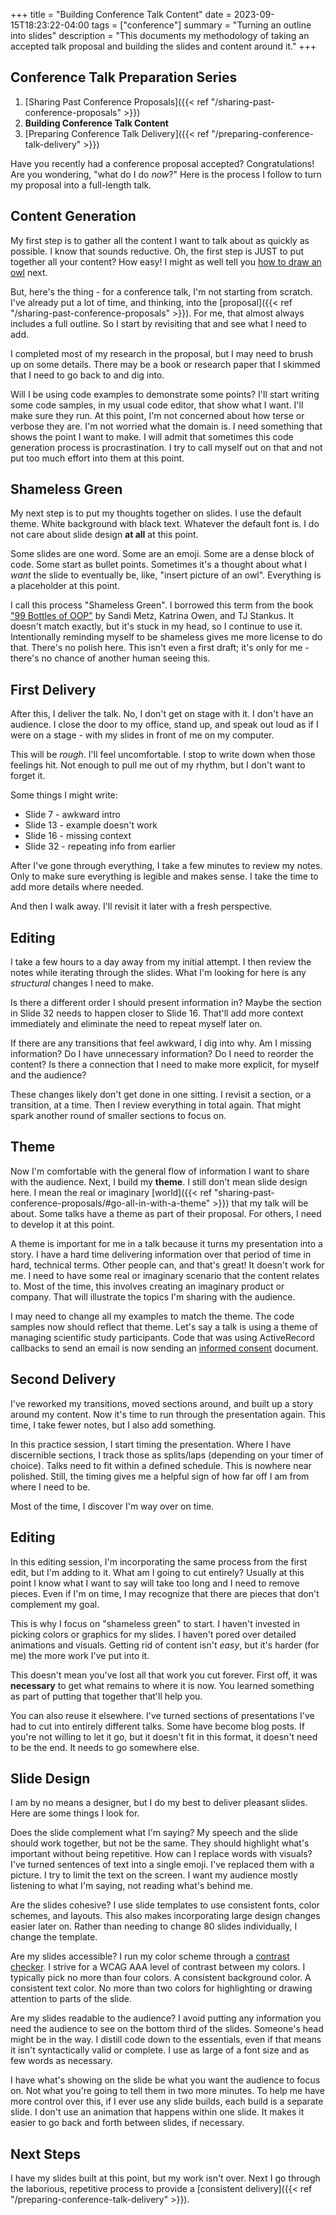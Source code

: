+++
title = "Building Conference Talk Content"
date = 2023-09-15T18:23:22-04:00
tags = ["conference"]
summary = "Turning an outline into slides"
description = "This documents my methodology of taking an accepted talk proposal and building the slides and content around it."
+++

## Conference Talk Preparation Series

1. [Sharing Past Conference Proposals]({{< ref "/sharing-past-conference-proposals" >}})
2. __Building Conference Talk Content__
3. [Preparing Conference Talk Delivery]({{< ref "/preparing-conference-talk-delivery" >}})

Have you recently had a conference proposal accepted? Congratulations! Are you wondering, "what do I do *now*?" Here is the process I follow to turn my proposal into a full-length talk.

## Content Generation

My first step is to gather all the content I want to talk about as quickly as possible. I know that sounds reductive. Oh, the first step is JUST to put together all your content? How easy! I might as well tell you [how to draw an owl](https://knowyourmeme.com/photos/572078-how-to-draw-an-owl) next.

But, here's the thing - for a conference talk, I'm not starting from scratch. I've already put a lot of time, and thinking, into the [proposal]({{< ref "/sharing-past-conference-proposals" >}}). For me, that almost always includes a full outline. So I start by revisiting that and see what I need to add.

I completed most of my research in the proposal, but I may need to brush up on some details. There may be a book or research paper that I skimmed that I need to go back to and dig into.

Will I be using code examples to demonstrate some points? I'll start writing some code samples, in my usual code editor, that show what I want. I'll make sure they run. At this point, I'm not concerned about how terse or verbose they are. I'm not worried what the domain is. I need something that shows the point I want to make. I will admit that sometimes this code generation process is procrastination. I try to call myself out on that and not put too much effort into them at this point.

## Shameless Green

My next step is to put my thoughts together on slides. I use the default theme. White background with black text. Whatever the default font is. I do not care about slide design __at all__ at this point.

Some slides are one word. Some are an emoji. Some are a dense block of code. Some start as bullet points. Sometimes it's a thought about what I *want* the slide to eventually be, like, "insert picture of an owl". Everything is a placeholder at this point.

I call this process "Shameless Green". I borrowed this term from the book ["99 Bottles of OOP"](https://sandimetz.com/99bottles-sample-ruby#_shameless_green) by Sandi Metz, Katrina Owen, and TJ Stankus. It doesn't match exactly, but it's stuck in my head, so I continue to use it. Intentionally reminding myself to be shameless gives me more license to do that. There's no polish here. This isn't even a first draft; it's only for me - there's no chance of another human seeing this.

## First Delivery

After this, I deliver the talk. No, I don't get on stage with it. I don't have an audience. I close the door to my office, stand up, and speak out loud as if I were on a stage - with my slides in front of me on my computer.

This will be *rough*. I'll feel uncomfortable. I stop to write down when those feelings hit. Not enough to pull me out of my rhythm, but I don't want to forget it.

Some things I might write:

* Slide 7 - awkward intro
* Slide 13 - example doesn't work
* Slide 16 - missing context
* Slide 32 - repeating info from earlier

After I've gone through everything, I take a few minutes to review my notes. Only to make sure everything is legible and makes sense. I take the time to add more details where needed.

And then I walk away. I'll revisit it later with a fresh perspective.

## Editing

I take a few hours to a day away from my initial attempt. I then review the notes while iterating through the slides. What I'm looking for here is any *structural* changes I need to make.

Is there a different order I should present information in? Maybe the section in Slide 32 needs to happen closer to Slide 16. That'll add more context immediately and eliminate the need to repeat myself later on.

If there are any transitions that feel awkward, I dig into why. Am I missing information? Do I have unnecessary information? Do I need to reorder the content? Is there a connection that I need to make more explicit, for myself and the audience?

These changes likely don't get done in one sitting. I revisit a section, or a transition, at a time. Then I review everything in total again. That might spark another round of smaller sections to focus on.

## Theme

Now I'm comfortable with the general flow of information I want to share with the audience. Next, I build my __theme__. I still don't mean slide design here. I mean the real or imaginary [world]({{< ref "sharing-past-conference-proposals/#go-all-in-with-a-theme" >}}) that my talk will be about. Some talks have a theme as part of their proposal. For others, I need to develop it at this point.

A theme is important for me in a talk because it turns my presentation into a story. I have a hard time delivering information over that period of time in hard, technical terms. Other people can, and that's great! It doesn't work for me. I need to have some real or imaginary scenario that the content relates to. Most of the time, this involves creating an imaginary product or company. That will illustrate the topics I'm sharing with the audience.

I may need to change all my examples to match the theme. The code samples now should reflect that theme. Let's say a talk is using a theme of managing scientific study participants. Code that was using ActiveRecord callbacks to send an email is now sending an [informed consent](https://en.wikipedia.org/wiki/Informed_consent) document.

## Second Delivery

I've reworked my transitions, moved sections around, and built up a story around my content. Now it's time to run through the presentation again. This time, I take fewer notes, but I also add something.

In this practice session, I start timing the presentation. Where I have discernible sections, I track those as splits/laps (depending on your timer of choice). Talks need to fit within a defined schedule. This is nowhere near polished. Still, the timing gives me a helpful sign of how far off I am from where I need to be.

Most of the time, I discover I'm way over on time.

## Editing

In this editing session, I'm incorporating the same process from the first edit, but I'm adding to it. What am I going to cut entirely? Usually at this point I know what I want to say will take too long and I need to remove pieces. Even if I'm on time, I may recognize that there are pieces that don't complement my goal.

This is why I focus on "shameless green" to start. I haven't invested in picking colors or graphics for my slides. I haven't pored over detailed animations and visuals. Getting rid of content isn't *easy*, but it's harder (for me) the more work I've put into it.

This doesn't mean you've lost all that work you cut forever. First off, it was __necessary__ to get what remains to where it is now. You learned something as part of putting that together that'll help you.

You can also reuse it elsewhere. I've turned sections of presentations I've had to cut into entirely different talks. Some have become blog posts. If you're not willing to let it go, but it doesn't fit in this format, it doesn't need to be the end. It needs to go somewhere else.

## Slide Design

I am by no means a designer, but I do my best to deliver pleasant slides. Here are some things I look for.

Does the slide complement what I'm saying? My speech and the slide should work together, but not be the same. They should highlight what's important without being repetitive. How can I replace words with visuals? I've turned sentences of text into a single emoji. I've replaced them with a picture. I try to limit the text on the screen. I want my audience mostly listening to what I'm saying, not reading what's behind me.

Are the slides cohesive? I use slide templates to use consistent fonts, color schemes, and layouts. This also makes incorporating large design changes easier later on. Rather than needing to change 80 slides individually, I change the template.

Are my slides accessible? I run my color scheme through a [contrast checker](https://webaim.org/resources/contrastchecker/). I strive for a WCAG AAA level of contrast between my colors. I typically pick no more than four colors. A consistent background color. A consistent text color. No more than two colors for highlighting or drawing attention to parts of the slide.

Are my slides readable to the audience? I avoid putting any information you need the audience to see on the bottom third of the slides. Someone's head might be in the way. I distill code down to the essentials, even if that means it isn't syntactically valid or complete. I use as large of a font size and as few words as necessary.

I have what's showing on the slide be what you want the audience to focus on. Not what you're going to tell them in two more minutes. To help me have more control over this, if I ever use any slide builds, each build is a separate slide. I don't use an animation that happens within one slide. It makes it easier to go back and forth between slides, if  necessary.

## Next Steps

I have my slides built at this point, but my work isn't over. Next I go through the laborious, repetitive process to provide a [consistent delivery]({{< ref "/preparing-conference-talk-delivery" >}}).
